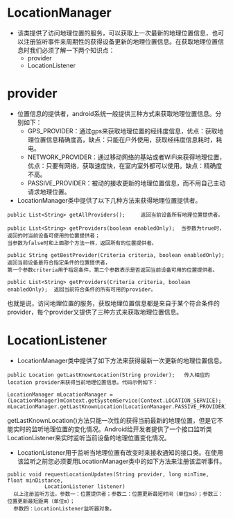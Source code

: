 # LocationManager
- 该类提供了访问地理位置的服务，可以获取上一次最新的地理位置信息，也可以注册监听事件来周期性的获得设备更新的地理位置信息。在获取地理位置信息时我们必须了解一下两个知识点：
  -  provider
  -  LocationListener
#  provider
- 位置信息的提供者，android系统一般提供三种方式来获取地理位置信息。分别如下：
  -  GPS_PROVIDER：通过gps来获取地理位置的经纬度信息，优点：获取地理位置信息精确度高，缺点：只能在户外使用，获取经纬度信息耗时，耗电。
  -  NETWORK_PROVIDER：通过移动网络的基站或者WiFi来获得地理位置，优点：只要有网络，获取速度快，在室内室外都可以使用。缺点：精确度不高。
  -  PASSIVE_PROVIDER：被动的接收更新的地理位置信息，而不用自己主动请求地理位置。
-  LocationManager类中提供了以下几种方法来获得地理位置提供者。
```
public List<String> getAllProviders();     返回当前设备所有地理位置提供者。

public List<String> getProviders(boolean enabledOnly);  当参数为true时，返回的时当前设备可使用的位置提供者；
当参数为false时和上面那个方法一样，返回所有的位置提供者。

public String getBestProvider(Criteria criteria, boolean enabledOnly);  返回当前设备最符合指定条件的位置提供者，
第一个参数criteria用于指定条件，第二个参数表示是否返回当前设备可用的位置提供者。

public List<String> getProviders(Criteria criteria, boolean enabledOnly);  返回当前符合条件的所有可用的provider。

```
也就是说，访问地理位置的服务，获取地理位置信息都是来自于某个符合条件的provider，每个provider又提供了三种方式来获取地理位置信息。

#  LocationListener
-  LocationManager类中提供了如下方法来获得最新一次更新的地理位置信息。
```
public Location getLastKnownLocation(String provider);   传入相应的 location provider来获得当前地理位置信息。代码示例如下：

LocationManager mLocationManager = (LocationManager)mContext.getSystemService(Context.LOCATION_SERVICE);
mLocationManager.getLastKnownLocation(LocationManager.PASSIVE_PROVIDER);

```
getLastKnownLocation()方法只能一次性的获得当前最新的地理位置，但是它不能实时的监听地理位置的变化情况。Android给开发者提供了一个接口监听类LocationListener来实时监听当前设备的地理位置变化情况。
-  LocationListener用于监听当地理位置有改变时来接收通知的接口类。在使用该监听之前您必须要用LocationManager类中的如下方法来注册该监听事件。
```
public void requestLocationUpdates(String provider, long minTime, float minDistance,
            LocationListener listener)
  以上注册监听方法，参数一：位置提供者；参数二：位置更新最短时间（单位ms）；参数三：位置更新最短距离（单位m）；
  参数四：LocationListener监听器对象。         
```
